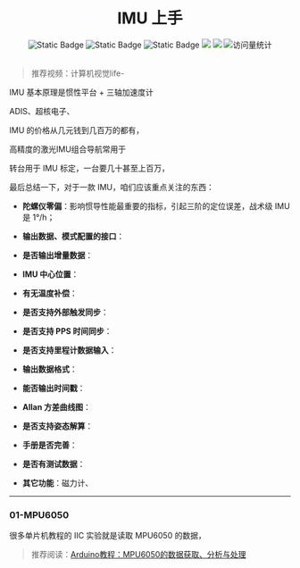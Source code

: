 <div align="center">
    <a name="Top"></a>
	<h1>IMU 上手</h1>
    <img alt="Static Badge" src="https://img.shields.io/badge/QQ-1482275402-red">
    <img alt="Static Badge" src="https://img.shields.io/badge/%E5%BE%AE%E4%BF%A1-lizhengxiao99-green">
    <img alt="Static Badge" src="https://img.shields.io/badge/Email-dauger%40126.com-brown">
    <a href="https://blog.csdn.net/daoge2666/"><img src="https://img.shields.io/badge/CSDN-论坛-c32136" /></a>
    <a href="https://www.zhihu.com/people/dao-ge-92-60/"><img src="https://img.shields.io/badge/Zhihu-知乎-blue" /></a>
    <img src="https://komarev.com/ghpvc/?username=LiZhengXiao99&label=Views&color=0e75b6&style=flat" alt="访问量统计" />
</div>


<br/>

> 推荐视频：计算机视觉life-

IMU 基本原理是惯性平台 + 三轴加速度计







ADIS、超核电子、



IMU 的价格从几元钱到几百万的都有，

高精度的激光IMU组合导航常用于



转台用于 IMU 标定，一台要几十甚至上百万，



最后总结一下，对于一款 IMU，咱们应该重点关注的东西：

* **陀螺仪零偏**：影响惯导性能最重要的指标，引起三阶的定位误差，战术级 IMU 是 1°/h；
* **输出数据、模式配置的接口**：
* **是否输出增量数据**：
* **IMU 中心位置**：
* **有无温度补偿**：

* **是否支持外部触发同步**：
* **是否支持 PPS 时间同步**：
* **是否支持里程计数据输入**：
* **输出数据格式**：
* **能否输出时间戳**：
* **Allan 方差曲线图**：
* **是否支持姿态解算**：
* **手册是否完善**：
* **是否有测试数据**：
* **其它功能**：磁力计、



---

### 01-MPU6050



很多单片机教程的 IIC 实验就是读取 MPU6050 的数据，

> 推荐阅读：[Arduino教程：MPU6050的数据获取、分析与处理](https://www.geek-workshop.com/thread-15392-1-1.html)

